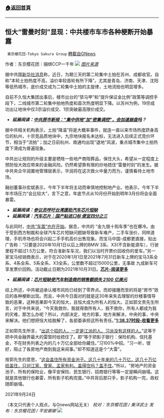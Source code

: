 ###  [:house:返回首頁](https://github.com/ourhimalayas/txt)
---


## 恒大“雷曼时刻”显现：中共楼市车市各种梗断开始暴露
` 東京櫻花団-Tokyo Sakura Group` [轉載自GNews](https://gnews.org/zh-hans/1551951/)

作者：东京樱花团｜捆绑CCP一千年
![](https://lh5.googleusercontent.com/M3mqBLo9fZIlOQ7GwGiiBnwUZD7J-cI-UZds0kh2wCiIRtJBN_u9eEZyXK17fFT41XMCqTiouR_HOGiL1GFuxyfp3GDHfq8YEnJaoYU9Fj7TxH2Gk-UJYEkfPCdikKh09nyd3Biy=s0)
[*图片来源*](https://cdn.i-scmp.com/sites/default/files/d8/images/methode/2021/05/12/1797142c-b172-11eb-93b7-03206dd91175_1320x770_052011.jpg)

据中共国[新华社消息](http://www.news.cn/fortune/2021-09/24/c_1127894694.htm)称，近日，为期三天的第二轮集中土拍在苏州、成都收官。自称“本轮土拍热度不高，溢价率较首轮有所下降”，尤其是青岛、济南、天津、沈阳等低热城市，底价成交成为二轮集中土拍的主旋律，土地流拍也明显增多。

自前不久恒大集团出事后，楼市出台的“禁马甲”和“提升保证金比例”政策等调控手段下，二线城市第二轮集中拍地热度和首次热度明显下降。以苏州为例，19宗成功出让地块中仅3宗溢价成交、1宗突破最高限价成交。

- ***延展阅读：***[***中共房市新规：“集中供地”加“密集调控”，会加速崩盘吗***](https://gnews.org/zh-hans/1521663/)***？***


据中共相关机构表示，土拍“降温”将是大概率事件，就连一直以来市场热度跻身高位的杭州，十宗竞品质地块中，九宗地块报名未达标，无法进入后续正式竞价环节，相当于“流拍”；加之日前杭州、南通均出现“退地”风波，重点城市集中土拍热度下滑成为普遍现象。

中共出让规则的升级主要是牺牲一些地产商陪葬品，保住大头，希望从一定程度上预防恒大效应带来的金融风险。仍然希望靠有限的炒地捂住“雷曼时刻”的发生。据中共央企华润置地管理层表示，华润将在这次救火中量力而为，谨慎看待土地市场。

融创董事孙宏斌表示，今年下半年将主动而审慎地控制地产业。他表示，今年下半年市场压力“会比较大”，言下之意，年底节点从10月份开始到明年3月份将会全面暴雷。

- ***延展阅读：***[***参议员呼吁台湾援助汽车芯片短缺***](https://thehill.com/homenews/senate/568518-senators-call-on-taiwan-for-aid-in-automotive-chip-shortage)
- ***延展阅读：***[***汽车芯片：国产贴进口标 便宜四分之三***](https://auto.sina.com.cn/zz/wb/2021-09-23/detail-iktzqtyt7638853.shtml)


与此同时，[中共“车震”也在开始](http://www.news.cn/fortune/2021-09/24/c_1127895138.htm)。据息，中共的 “金九银十购车季”也在爆冷。由于受到西方制裁和全球汽车芯片短缺问题缺导致新车难产，二手车涨价，同样道理，手机市场也将会兴起二手手机高价出售现象。而宝马中国-成都更直接，贴出广告称：“只要是2020年10月1日以后上牌的BMW 3系、X3(不含新能源车），行驶里程不超过1.5万公里，符合准新车车况，我们以当时开票价回收你的爱车。”另一家宝马经销商表示，对于在2020年1月1日至2021年7月31日新车上牌的宝马3系全系、4系全系、5系全系、X3全系，公里数不超过15000公里，无事故 九成新车可享发票价回购。活动截止日期为2021年10月31日。[**芯片-阅读更多**](https://www.scmp.com/tech/tech-war/article/3133061/why-there-global-semiconductor-shortage-how-it-started-who-it-hurting?module=inline&amp;pgtype=article)

- ***延展阅读：***[***芯片短缺使汽车制造商的销售额损失 2100 亿美元***](https://www.entrepreneur.com/article/387384)


综上所述，中共被迫承认楼市风险已经到了零界点。而却接踵而至的将是“房市”效应的各种梗断出现。而且，中共今日面对的就是这30年来失去理智的炒楼事情导致的恶果，这种恶果即今天的恒大，且恒大成为所有人的恒大。正如郭文贵先生所言，对于中共来说，“今天我救你，我就得救所有人，我不救你，所有人都成为我的灾难，那怎么办呢？所以，内部决定，地方的事，地方来解决，中央的事，中央来解决。他们想把恒大给肢解了，各部委承担这所有责任。”[**1:38.37时段-收看更多**](https://gtv.org/video/id=614c897242a8af3151a3c790)

正如郭先生所言，“[出这个招的人，一定是江派的人。习派没有这样的人。](https://gtv.org/video/id=614c897242a8af3151a3c790)”这等于把中共金融界最大的雷暂时给捂住了。即“等于把影子银行：保险机构、信托基金，不在财务列表之内的几十万亿全部给你藏住。”习100%中招。“习一听，很好，阻止了各房地产商到我这来闹事。”却不知道这是个“大雷”。

按郭先生的意思，“[这会盖住所有资金池子。这几十年来的几十万亿，这几十万亿给盖住，只对江家、曾家、孟家有利。盖得住吗？盖不住](https://gtv.org/video/id=614c897242a8af3151a3c790)。”所以，“房地产的资金池子、所有的保险业，像平安保险、民生银行、招商银行等等一定是瞬间崩塌。这就是其他银行也暴雷，所有影子机构完蛋。”中共背后那只手，影子机构一完，政权随即崩塌。

2021年9月24日

（本文只代表个人观点，与Gnews网站无关）
*校对：东京樱花团 / 東洋武士*
*发布：东京樱花团 / 平安卿卿*
![](https://assets.gnews.org/wp-content/uploads/2021/09/image0-1-12.jpg)
